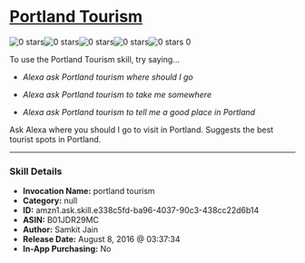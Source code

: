 # [Portland Tourism](http://alexa.amazon.com/#skills/amzn1.ask.skill.e338c5fd-ba96-4037-90c3-438cc22d6b14)
![0 stars](../../images/ic_star_border_black_18dp_1x.png)![0 stars](../../images/ic_star_border_black_18dp_1x.png)![0 stars](../../images/ic_star_border_black_18dp_1x.png)![0 stars](../../images/ic_star_border_black_18dp_1x.png)![0 stars](../../images/ic_star_border_black_18dp_1x.png) 0

To use the Portland Tourism skill, try saying...

* *Alexa ask Portland tourism where should I go*

* *Alexa ask Portland tourism to take me somewhere*

* *Alexa ask Portland tourism to tell me a good place in Portland*

Ask Alexa where you should I go to visit in Portland. Suggests the best tourist spots in Portland.

***

### Skill Details

* **Invocation Name:** portland tourism
* **Category:** null
* **ID:** amzn1.ask.skill.e338c5fd-ba96-4037-90c3-438cc22d6b14
* **ASIN:** B01JDR29MC
* **Author:** Samkit Jain
* **Release Date:** August 8, 2016 @ 03:37:34
* **In-App Purchasing:** No
